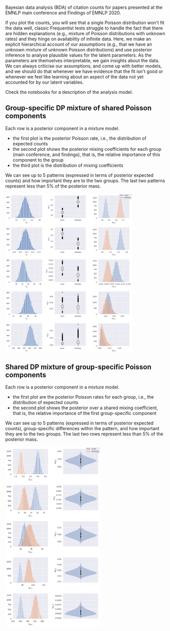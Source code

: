 Bayesian data analysis (BDA) of citation counts for papers presented at the EMNLP main conference and Findings of EMNLP 2020.

If you plot the counts, you will see that a single Poisson distribution won't fit the data well, classic Frequentist tests struggle to handle the fact that there are hidden explanations (e.g., mixture of Poisson distributions with unknown rates) and they hinge on availability of infinite data. Here, we make an explicit hierarchical account of our assumptions (e.g., that we have an unknown mixture of unknown Poisson distributions) and use posterior inference to analyse plausible values for the latent parameters. As the parameters are themselves interpretable, we gain insights about the data. We can always criticise our assumptions, and come up with better models, and we should do that whenever we have evidence that the fit isn't good or whenever we feel like learning about an aspect of the data not yet accounted for by our latent variables.

Check the notebooks for a description of the analysis model.


## Group-specific DP mixture of shared Poisson components

Each row is a posterior component in a mixture model. 
* the first plot is the posterior Poisson rate, i.e., the distribution of expected counts
* the second plot shows the posterior mixing coefficients for each group (main conference, and findings), that is, the relative importance of this component to the group
* the third plot is the distribution of mixing coefficients

We can see up to 5 patterns (expressed in terms of posterior expected counts) and how important they are to the two groups. The last two patterns represent less than 5\% of the posterior mass.

<img src="main-findings-components.png" alt="" width="400" />


## Shared DP mixture of group-specific Poisson components

Each row is a posterior component in a mixture model. 
* the first plot are the posterior Poisson rates for each group, i.e., the distribution of expected counts
* the second plot shows the posterior over a shared mixing coefficient, that is, the relative importance of the first group-specific component

We can see up to 5 patterns (expressed in terms of posterior expected counts), group-specific differences within the pattern, and how important they are to the two groups. The last two rows represent less than 5\% of the posterior mass.

<img src="emnlp-findings-differences.png" alt="" width="300" />
